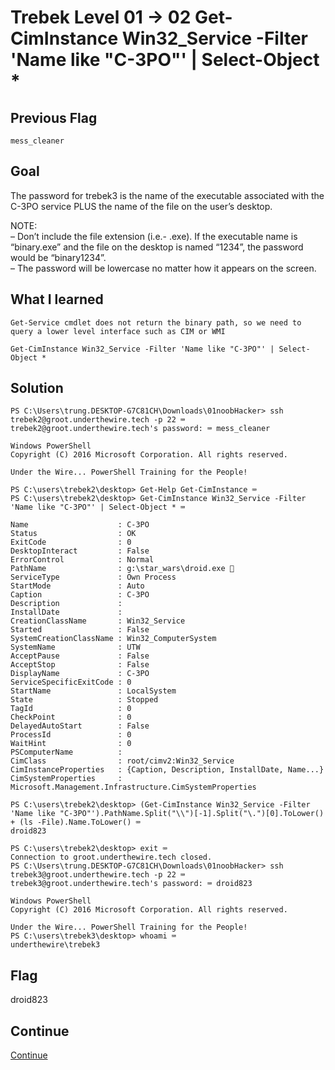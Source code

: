 # Trebek Level 01 → 02 Get-CimInstance Win32_Service -Filter 'Name like "C-3PO"' | Select-Object *

## Previous Flag
```
mess_cleaner
```

## Goal
The password for trebek3 is the name of the executable associated with the C-3PO service PLUS the name of the file on the user’s desktop.<br>

NOTE:<br>
– Don’t include the file extension (i.e.- .exe). If the executable name is “binary.exe” and the file on the desktop is named “1234”, the password would be “binary1234”.<br>
– The password will be lowercase no matter how it appears on the screen.

## What I learned
```
Get-Service cmdlet does not return the binary path, so we need to query a lower level interface such as CIM or WMI

Get-CimInstance Win32_Service -Filter 'Name like "C-3PO"' | Select-Object *
```

## Solution
```
PS C:\Users\trung.DESKTOP-G7C81CH\Downloads\01noobHacker> ssh trebek2@groot.underthewire.tech -p 22 ⌨️
trebek2@groot.underthewire.tech's password: ⌨️ mess_cleaner

Windows PowerShell 
Copyright (C) 2016 Microsoft Corporation. All rights reserved.

Under the Wire... PowerShell Training for the People!

PS C:\users\trebek2\desktop> Get-Help Get-CimInstance ⌨️
PS C:\users\trebek2\desktop> Get-CimInstance Win32_Service -Filter 'Name like "C-3PO"' | Select-Object * ⌨️

Name                    : C-3PO
Status                  : OK
ExitCode                : 0
DesktopInteract         : False
ErrorControl            : Normal
PathName                : g:\star_wars\droid.exe 👀
ServiceType             : Own Process
StartMode               : Auto
Caption                 : C-3PO
Description             :
InstallDate             :
CreationClassName       : Win32_Service
Started                 : False
SystemCreationClassName : Win32_ComputerSystem  
SystemName              : UTW
AcceptPause             : False
AcceptStop              : False
DisplayName             : C-3PO
ServiceSpecificExitCode : 0
StartName               : LocalSystem
State                   : Stopped
TagId                   : 0
CheckPoint              : 0
DelayedAutoStart        : False
ProcessId               : 0
WaitHint                : 0
PSComputerName          :
CimClass                : root/cimv2:Win32_Service
CimInstanceProperties   : {Caption, Description, InstallDate, Name...}
CimSystemProperties     : Microsoft.Management.Infrastructure.CimSystemProperties

PS C:\users\trebek2\desktop> (Get-CimInstance Win32_Service -Filter 'Name like "C-3PO"').PathName.Split("\\")[-1].Split("\.")[0].ToLower() + (ls -File).Name.ToLower() ⌨️
droid823

PS C:\users\trebek2\desktop> exit ⌨️
Connection to groot.underthewire.tech closed.
PS C:\Users\trung.DESKTOP-G7C81CH\Downloads\01noobHacker> ssh trebek3@groot.underthewire.tech -p 22 ⌨️
trebek3@groot.underthewire.tech's password: ⌨️ droid823

Windows PowerShell 
Copyright (C) 2016 Microsoft Corporation. All rights reserved.

Under the Wire... PowerShell Training for the People!
PS C:\users\trebek3\desktop> whoami ⌨️
underthewire\trebek3
```

## Flag
droid823

## Continue
[Continue](./Trebek0203.md)
